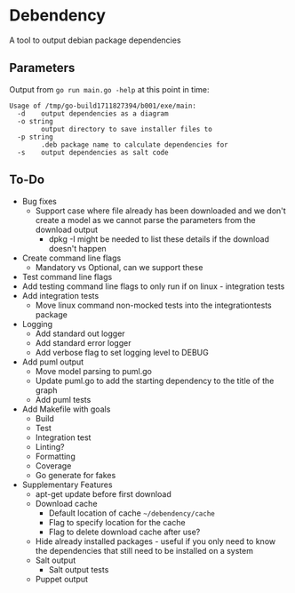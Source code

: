 # Debendency
A tool to output debian package dependencies

## Parameters
Output from `go run main.go -help` at this point in time:
```
Usage of /tmp/go-build1711827394/b001/exe/main:
  -d    output dependencies as a diagram
  -o string
        output directory to save installer files to
  -p string
        .deb package name to calculate dependencies for
  -s    output dependencies as salt code

```

## To-Do 
* Bug fixes
  * Support case where file already has been downloaded and we don't create a model as we cannot parse the parameters from the download output
    * dpkg -I might be needed to list these details if the download doesn't happen
* Create command line flags
  * Mandatory vs Optional, can we support these
* Test command line flags
* Add testing command line flags to only run if on linux - integration tests
* Add integration tests
  * Move linux command non-mocked tests into the integrationtests package 
* Logging
  * Add standard out logger
  * Add standard error logger
  * Add verbose flag to set logging level to DEBUG
* Add puml output
    * Move model parsing to puml.go
    * Update puml.go to add the starting dependency to the title of the graph
    * Add puml tests
* Add Makefile with goals
  * Build
  * Test
  * Integration test
  * Linting?
  * Formatting
  * Coverage
  * Go generate for fakes
* Supplementary Features
  * apt-get update before first download
  * Download cache
    * Default location of cache `~/debendency/cache`
    * Flag to specify location for the cache
    * Flag to delete download cache after use?
  * Hide already installed packages - useful if you only need to know the dependencies that still need to be installed on a system
  * Salt output
    * Salt output tests
  * Puppet output